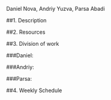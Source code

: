 Daniel Nova, Andriy Yuzva, Parsa Abadi

##1. Description

##2. Resources

##3. Division of work

###Daniel:

###Andriy:

###Parsa:

##4. Weekly Schedule
